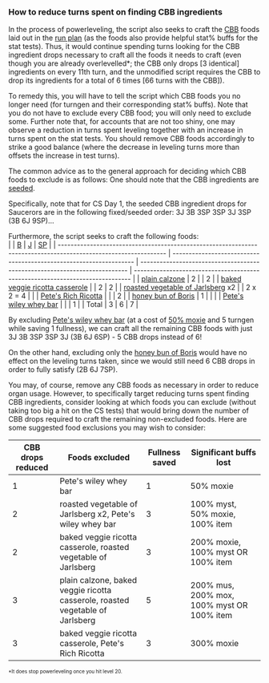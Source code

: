 ### How to reduce turns spent on finding CBB ingredients

In the process of powerleveling, the script also seeks to craft the [CBB](https://kol.coldfront.net/thekolwiki/index.php/Cookbookbat) foods laid out in the [run plan](https://github.com/Pantocyclus/InstantSCCS/blob/main/RUNPLAN.md) (as the foods also provide helpful stat% buffs for the stat tests). Thus, it would continue spending turns looking for the CBB ingredient drops necessary to craft all the foods it needs to craft (even though you are already overlevelled\*; the CBB only drops [3 identical] ingredients on every 11th turn, and the unmodified script requires the CBB to drop its ingredients for a total of 6 times [66 turns with the CBB]).<br/>

To remedy this, you will have to tell the script which CBB foods you no longer need (for turngen and their corresponding stat% buffs). Note that you do not have to exclude every CBB food; you will only need to exclude some. Further note that, for accounts that are not too shiny, one may observe a reduction in turns spent leveling together with an increase in turns spent on the stat tests. You should remove CBB foods accordingly to strike a good balance (where the decrease in leveling turns more than offsets the increase in test turns).<br/>

The common advice as to the general approach for deciding which CBB foods to exclude is as follows: One should note that the CBB ingredients are [seeded](https://docs.google.com/spreadsheets/d/10j0B1DTw64a-CaaBwMjiCJTTsGWOx0h4_KWpiAItB8s/edit).<br/>

Specifically, note that for CS Day 1, the seeded CBB ingredient drops for Saucerors are in the following fixed/seeded order: 3J 3B 3SP 3SP 3J 3SP (3B 6J 9SP)...<br/>

Furthermore, the script seeks to craft the following foods:<br/>
| | [B](https://kol.coldfront.net/thekolwiki/index.php/Yeast_of_Boris) | [J](https://kol.coldfront.net/thekolwiki/index.php/Vegetable_of_Jarlsberg) | [SP](https://kol.coldfront.net/thekolwiki/index.php/St._Sneaky_Pete%27s_Whey) |
| --------------------------------------------------------------------------------------------------------------- | ------------------------------------------------------------------ | -------------------------------------------------------------------------- | ----------------------------------------------------------------------------- |
| [plain calzone](https://kol.coldfront.net/thekolwiki/index.php/Plain_calzone) | 2 | | 2 |
| [baked veggie ricotta casserole](https://kol.coldfront.net/thekolwiki/index.php/Baked_veggie_ricotta_casserole) | | 2 | 2 |
| [roasted vegetable of Jarlsberg](https://kol.coldfront.net/thekolwiki/index.php/Roasted_vegetable_of_Jarlsberg) x2 | | 2 x 2 = 4 | |
| [Pete's Rich Ricotta](https://kol.coldfront.net/thekolwiki/index.php/Pete%27s_rich_ricotta) | | | 2 |
| [honey bun of Boris](https://kol.coldfront.net/thekolwiki/index.php/Honey_bun_of_Boris) | 1 | | |
| [Pete's wiley whey bar](https://kol.coldfront.net/thekolwiki/index.php/Pete%27s_wiley_whey_bar) | | | 1 |
| Total | 3 | 6 | 7 |

By excluding [Pete's wiley whey bar](https://kol.coldfront.net/thekolwiki/index.php/Pete%27s_wiley_whey_bar) (at a cost of [50% moxie](https://kol.coldfront.net/thekolwiki/index.php/Awfully_Wily) and 5 turngen while saving 1 fullness), we can craft all the remaining CBB foods with just 3J 3B 3SP 3SP 3J (3B 6J 6SP) - 5 CBB drops instead of 6!<br/>

On the other hand, excluding only the [honey bun of Boris](https://kol.coldfront.net/thekolwiki/index.php/Honey_bun_of_Boris) would have no effect on the leveling turns taken, since we would still need 6 CBB drops in order to fully satisfy (2B 6J 7SP).<br/>

You may, of course, remove any CBB foods as necessary in order to reduce organ usage. However, to specifically target reducing turns spent finding CBB ingredients, consider looking at which foods you can exclude (without taking too big a hit on the CS tests) that would bring down the number of CBB drops required to craft the remaining non-excluded foods. Here are some suggested food exclusions you may wish to consider:<br/>

| CBB drops reduced | Foods excluded                                                                | Fullness saved | Significant buffs lost                     |
| ----------------- | ----------------------------------------------------------------------------- | -------------- | ------------------------------------------ |
| 1                 | Pete's wiley whey bar                                                         | 1              | 50% moxie                                  |
| 2                 | roasted vegetable of Jarlsberg x2, Pete's wiley whey bar                      | 3              | 100% myst, 50% moxie, 100% item            |
| 2                 | baked veggie ricotta casserole, roasted vegetable of Jarlsberg                | 3              | 200% moxie, 100% myst OR 100% item         |
| 3                 | plain calzone, baked veggie ricotta casserole, roasted vegetable of Jarlsberg | 5              | 200% mus, 200% mox, 100% myst OR 100% item |
| 3                 | baked veggie ricotta casserole, Pete's Rich Ricotta                           | 3              | 300% moxie                                 |

<sub><sup>\*It does stop powerleveling once you hit level 20.</sub></sup><br/>

